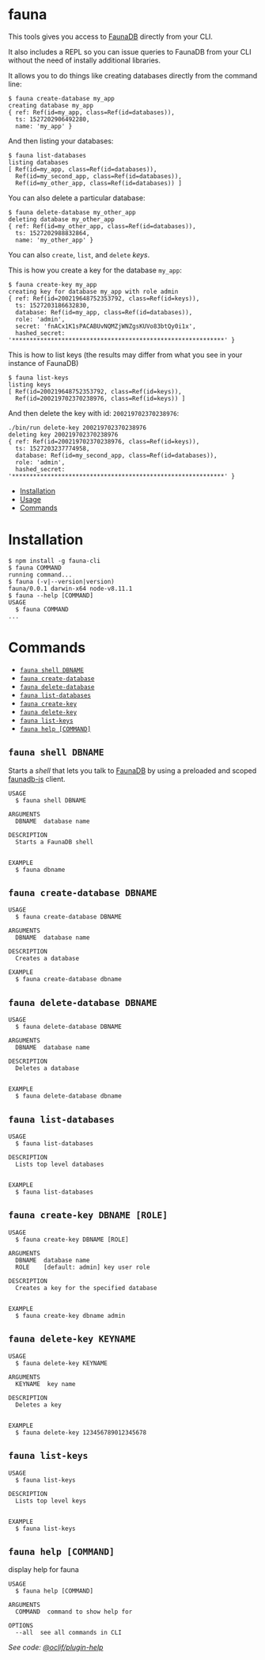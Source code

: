 fauna
=====
<!-- [![Version](https://img.shields.io/npm/v/fauna.svg)](https://npmjs.org/package/fauna)
[![CircleCI](https://circleci.com/gh/fauna/fauna/tree/master.svg?style=shield)](https://circleci.com/gh/fauna/fauna/tree/master)
[![Appveyor CI](https://ci.appveyor.com/api/projects/status/github/fauna/fauna?branch=master&svg=true)](https://ci.appveyor.com/project/fauna/fauna/branch/master)
[![Codecov](https://codecov.io/gh/fauna/fauna/branch/master/graph/badge.svg)](https://codecov.io/gh/fauna/fauna)
[![Downloads/week](https://img.shields.io/npm/dw/fauna.svg)](https://npmjs.org/package/fauna)
[![License](https://img.shields.io/npm/l/fauna.svg)](https://github.com/fauna/fauna/blob/master/package.json) -->

This tools gives you access to [FaunaDB](http://fauna.com/) directly from your CLI. 

It also includes a REPL so you can issue queries to FaunaDB from your CLI without the need of instally additional libraries.

It allows you to do things like creating databases directly from the command line:

```sh-session
$ fauna create-database my_app
creating database my_app
{ ref: Ref(id=my_app, class=Ref(id=databases)),
  ts: 1527202906492280,
  name: 'my_app' }
```

And then listing your databases:

```sh-session
$ fauna list-databases        
listing databases
[ Ref(id=my_app, class=Ref(id=databases)),
  Ref(id=my_second_app, class=Ref(id=databases)),
  Ref(id=my_other_app, class=Ref(id=databases)) ]
```

You can also delete a particular database:

```sh-session
$ fauna delete-database my_other_app
deleting database my_other_app
{ ref: Ref(id=my_other_app, class=Ref(id=databases)),
  ts: 1527202988832864,
  name: 'my_other_app' }
```

You can also `create`, `list`, and `delete` _keys_.

This is how you create a key for the database `my_app`:

```sh-session
$ fauna create-key my_app
creating key for database my_app with role admin
{ ref: Ref(id=200219648752353792, class=Ref(id=keys)),
  ts: 1527203186632830,
  database: Ref(id=my_app, class=Ref(id=databases)),
  role: 'admin',
  secret: 'fnACx1K1sPACABUvNQMZjWNZgsKUVo83btQy0i1x',
  hashed_secret: '************************************************************' }
```

This is how to list keys (the results may differ from what you see in your instance of FaunaDB)

```sh-session
$ fauna list-keys
listing keys
[ Ref(id=200219648752353792, class=Ref(id=keys)),
  Ref(id=200219702370238976, class=Ref(id=keys)) ]
```

And then delete the key with id: `200219702370238976`:

```sh-session
./bin/run delete-key 200219702370238976
deleting key 200219702370238976
{ ref: Ref(id=200219702370238976, class=Ref(id=keys)),
  ts: 1527203237774958,
  database: Ref(id=my_second_app, class=Ref(id=databases)),
  role: 'admin',
  hashed_secret: '************************************************************' }
```

<!-- toc -->
* [Installation](#Usage)
* [Usage](#Usage)
* [Commands](#commands)
<!-- tocstop -->
# Installation
<!-- installation -->
```sh-session
$ npm install -g fauna-cli
$ fauna COMMAND
running command...
$ fauna (-v|--version|version)
fauna/0.0.1 darwin-x64 node-v8.11.1
$ fauna --help [COMMAND]
USAGE
  $ fauna COMMAND
...
```
<!-- installationstop -->
# Commands
<!-- commands -->
* [`fauna shell DBNAME`](#fauna-shell-dbname)
* [`fauna create-database`](#fauna-create-database-dbname)
* [`fauna delete-database`](#fauna-delete-database-dbname)
* [`fauna list-databases`](#fauna-list-databases)
* [`fauna create-key`](#fauna-create-key-dbname-role)
* [`fauna delete-key`](#fauna-delete-key-dbname)
* [`fauna list-keys`](#fauna-list-keys)
* [`fauna help [COMMAND]`](#fauna-help-command)

## `fauna shell DBNAME`

Starts a *shell* that lets you talk to [FaunaDB](http://fauna.com/) by using a preloaded and scoped [faunadb-js](https://github.com/fauna/faunadb-js) client.

```
USAGE
  $ fauna shell DBNAME

ARGUMENTS
  DBNAME  database name

DESCRIPTION
  Starts a FaunaDB shell


EXAMPLE
  $ fauna dbname
```

## `fauna create-database DBNAME`

```
USAGE
  $ fauna create-database DBNAME

ARGUMENTS
  DBNAME  database name

DESCRIPTION
  Creates a database

EXAMPLE
  $ fauna create-database dbname
```

## `fauna delete-database DBNAME`

```
USAGE
  $ fauna delete-database DBNAME

ARGUMENTS
  DBNAME  database name

DESCRIPTION
  Deletes a database


EXAMPLE
  $ fauna delete-database dbname
```

## `fauna list-databases`

```
USAGE
  $ fauna list-databases

DESCRIPTION
  Lists top level databases


EXAMPLE
  $ fauna list-databases
```

## `fauna create-key DBNAME [ROLE]`

```
USAGE
  $ fauna create-key DBNAME [ROLE]

ARGUMENTS
  DBNAME  database name
  ROLE    [default: admin] key user role

DESCRIPTION
  Creates a key for the specified database


EXAMPLE
  $ fauna create-key dbname admin
```

## `fauna delete-key KEYNAME`

```
USAGE
  $ fauna delete-key KEYNAME

ARGUMENTS
  KEYNAME  key name

DESCRIPTION
  Deletes a key


EXAMPLE
  $ fauna delete-key 123456789012345678
```

## `fauna list-keys`

```
USAGE
  $ fauna list-keys

DESCRIPTION
  Lists top level keys


EXAMPLE
  $ fauna list-keys
```

## `fauna help [COMMAND]`

display help for fauna

```
USAGE
  $ fauna help [COMMAND]

ARGUMENTS
  COMMAND  command to show help for

OPTIONS
  --all  see all commands in CLI
```

_See code: [@oclif/plugin-help](https://github.com/oclif/plugin-help/blob/v1.2.10/src/commands/help.ts)_
<!-- commandsstop -->
